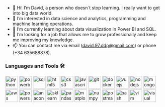 - 👋 Hi! I’m David, a person who doesn´t stop learning. I really want to get into big data world.
- 👀 I’m interested in data science and analytics, programming and machine learning operations.
- 🌱 I’m currently learning about data visualization in Power BI and SQL.
- 💞️ I’m looking for a job that allows me to grow professionally and keep me improving my knowledge.
- 📫 You can contact me via email (david.97.ddp@gmail.com) or phone (+34 635688878).

### Languages and Tools 🛠️

<p align="left"> 
  <img src="https://cdn.jsdelivr.net/gh/devicons/devicon/icons/python/python-original.svg" alt="python" width="40" height="40"/> 
  <img src="https://cdn.jsdelivr.net/gh/simple-icons/simple-icons/icons/powerbi.svg" alt="powerbi" width="40" height="40"/>
  <img src="https://cdn.jsdelivr.net/gh/devicons/devicon@latest/icons/sqldeveloper/sqldeveloper-original.svg" alt="sql" width="40" height="40"/> 
  <img src="https://cdn.jsdelivr.net/gh/devicons/devicon/icons/html5/html5-original.svg" alt="html5" width="40" height="40"/> 
  <img src="https://cdn.jsdelivr.net/gh/devicons/devicon/icons/css3/css3-original.svg" alt="css3" width="40" height="40"/> 
  <img src="https://cdn.jsdelivr.net/gh/devicons/devicon/icons/javascript/javascript-original.svg" alt="javascript" width="40" height="40"/> 
  <img src="https://cdn.jsdelivr.net/gh/devicons/devicon/icons/git/git-original.svg" alt="git" width="40" height="40"/> 
  <img src="https://cdn.jsdelivr.net/gh/devicons/devicon/icons/docker/docker-original.svg" alt="docker" width="40" height="40"/> 
  <img src="https://cdn.jsdelivr.net/gh/devicons/devicon/icons/vuejs/vuejs-original.svg" alt="vuejs" width="40" height="40"/> 
  <img src="https://cdn.jsdelivr.net/gh/devicons/devicon/icons/nodejs/nodejs-original.svg" alt="nodejs" width="40" height="40"/> 
  <img src="https://cdn.jsdelivr.net/gh/devicons/devicon/icons/mongodb/mongodb-original.svg" alt="mongodb" width="40" height="40"/> 
  <img src="https://cdn.jsdelivr.net/gh/devicons/devicon@latest/icons/amazonwebservices/amazonwebservices-original-wordmark.svg" alt="aws" width="40" height="40"/> 
  <img src="https://cdn.jsdelivr.net/gh/devicons/devicon@latest/icons/powershell/powershell-original.svg" alt="powershell" width="40" height="40"/>
  <img src="https://cdn.jsdelivr.net/gh/devicons/devicon@latest/icons/anaconda/anaconda-original.svg" alt="anaconda" width="40" height="40"/>
  <img src="https://cdn.jsdelivr.net/gh/devicons/devicon@latest/icons/scikitlearn/scikitlearn-original.svg" alt="sklearn" width="40" height="40"/>
  <img src="https://cdn.jsdelivr.net/gh/devicons/devicon@latest/icons/pandas/pandas-original.svg" alt="pandas" width="40" height="40"/>
  <img src="https://cdn.jsdelivr.net/gh/devicons/devicon@latest/icons/matplotlib/matplotlib-original.svg" alt="matplotlib" width="40" height="40"/>
  <img src="https://cdn.jsdelivr.net/gh/devicons/devicon@latest/icons/numpy/numpy-original.svg" alt="numpy" width="40" height="40"/>
  <img src="https://cdn.jsdelivr.net/gh/devicons/devicon@latest/icons/postman/postman-original.svg" alt="postman" width="40" height="40"/>
  <img src="https://cdn.jsdelivr.net/gh/devicons/devicon@latest/icons/bash/bash-original.svg" alt="bash" width="40" height="40"/>
  <img src="https://cdn.jsdelivr.net/gh/devicons/devicon@latest/icons/vim/vim-original.svg" alt="vim" width="40" height="40"/>
  <img src="https://cdn.jsdelivr.net/gh/devicons/devicon@latest/icons/visualstudio/visualstudio-original.svg" alt="visual studio" width="40" height="40"/>
</p>

<!---
david12p/david12p is a ✨ special ✨ repository because its `README.md` (this file) appears on your GitHub profile.
You can click the Preview link to take a look at your changes.
--->
